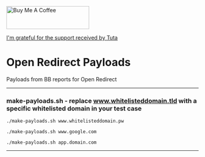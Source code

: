 <a href="https://www.buymeacoffee.com/cujanovic" target="_blank"><img src="https://cdn.buymeacoffee.com/buttons/v2/default-yellow.png" alt="Buy Me A Coffee" style="height: 60px !important;width: 217px !important;" ></a>

[I'm grateful for the support received by Tuta](https://tuta.com/)

# Open Redirect Payloads
Payloads from BB reports for Open Redirect

***

### make-payloads.sh - replace www.whitelisteddomain.tld with a specific whitelisted domain in your test case

```
./make-payloads.sh www.whitelisteddomain.pw

./make-payloads.sh www.google.com

./make-payloads.sh app.domain.com
```

***
